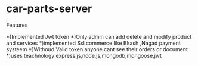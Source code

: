 # car-parts-server

Features

 *)Implemented Jwt token
 *)Only admin can add delete and modify product and services
 *)implemented Ssl commerce like Bkash ,Nagad payment systeem
 *)Withoud Valid token anyone cant see their orders or document
 *)uses teachnology express.js,node.js,mongodb,mongoose,jwt
